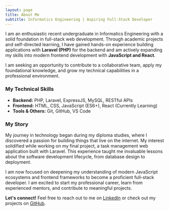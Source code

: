 ```yaml
---
layout: page
title: About Me
subtitle: Informatics Engineering | Aspiring Full-Stack Developer
---
```


I am an enthusiastic recent undergraduate in Informatics Engineering with a solid foundation in full-stack web development. Through academic projects and self-directed learning, I have gained hands-on experience building applications with **Laravel (PHP)** for the backend and am actively expanding my skills into modern frontend development with **JavaScript and React**.

I am seeking an opportunity to contribute to a collaborative team, apply my foundational knowledge, and grow my technical capabilities in a professional environment.

### My Technical Skills

- **Backend:** PHP, Laravel, ExpressJS, MySQL, RESTful APIs
- **Frontend:** HTML, CSS, JavaScript (ES6+), React (Currently Learning)
- **Tools & Others:** Git, GitHub, VS Code

### My Story

My journey in technology began during my diploma studies, where I discovered a passion for building things that live on the internet. My interest solidified while working on my final project, a task management web application built with Laravel. This experience taught me invaluable lessons about the software development lifecycle, from database design to deployment.

I am now focused on deepening my understanding of modern JavaScript ecosystems and frontend frameworks to become a proficient full-stack developer. I am excited to start my professional career, learn from experienced mentors, and contribute to meaningful projects.

**Let's connect!** Feel free to reach out to me on [LinkedIn](https://www.linkedin.com/in/albi-nur/) or check out my projects on [GitHub](https://github.com/albinurrosif).
